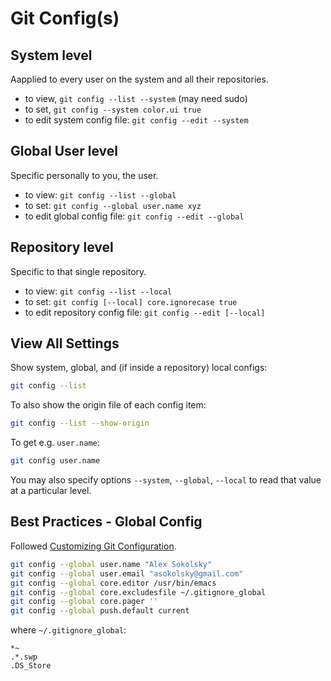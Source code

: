 # Git Config(s)

## System level

Aapplied to every user on the system and all their repositories.

* to view, `git config --list --system` (may need sudo)
* to set, `git config --system color.ui true`
* to edit system config file: `git config --edit --system`

## Global User level

Specific personally to you, the user.

* to view: `git config --list --global`
* to set: `git config --global user.name xyz`
* to edit global config file: `git config --edit --global`

## Repository level

Specific to that single repository.

* to view: `git config --list --local`
* to set: `git config [--local] core.ignorecase true`
* to edit repository config file: `git config --edit [--local]`

## View All Settings

Show system, global, and (if inside a repository) local configs:

```sh
git config --list
```

To also show the origin file of each config item:
```sh
git config --list --show-origin
```

To get e.g. `user.name`:

```sh
git config user.name
```

You may also specify options `--system`, `--global`, `--local` to read that
value at a particular level.


## Best Practices - Global Config

Followed [Customizing Git Configuration](https://git-scm.com/book/en/v2/Customizing-Git-Git-Configuration).

```sh
git config --global user.name "Alex Sokolsky"
git config --global user.email "asokolsky@gmail.com"
git config --global core.editor /usr/bin/emacs
git config --global core.excludesfile ~/.gitignore_global
git config --global core.pager ''
git config --global push.default current
```

where `~/.gitignore_global`:
```
*~
.*.swp
.DS_Store
```
